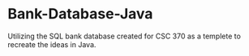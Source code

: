 # Bank-Database-Java

Utilizing the SQL bank database created for CSC 370 as a templete to recreate the ideas in Java.
